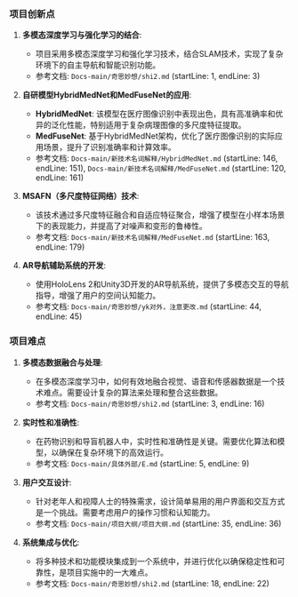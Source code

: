 ### 项目创新点

1. **多模态深度学习与强化学习的结合**:
   
   - 项目采用多模态深度学习和强化学习技术，结合SLAM技术，实现了复杂环境下的自主导航和智能识别功能。
   - 参考文档: `Docs-main/奇思妙想/shi2.md` (startLine: 1, endLine: 3)
2. **自研模型HybridMedNet和MedFuseNet的应用**:
   
   - **HybridMedNet**: 该模型在医疗图像识别中表现出色，具有高准确率和优异的泛化性能，特别适用于复杂病理图像的多尺度特征提取。
   - **MedFuseNet**: 基于HybridMedNet架构，优化了医疗图像识别的实际应用场景，提升了识别准确率和计算效率。
   - 参考文档: `Docs-main/新技术名词解释/HybridMedNet.md` (startLine: 146, endLine: 151), `Docs-main/新技术名词解释/MedFuseNet.md` (startLine: 120, endLine: 161)
3. **MSAFN（多尺度特征网络）技术**:
   
   - 该技术通过多尺度特征融合和自适应特征聚合，增强了模型在小样本场景下的表现能力，并提高了对噪声和变形的鲁棒性。
   - 参考文档: `Docs-main/新技术名词解释/MedFuseNet.md` (startLine: 163, endLine: 179)
4. **AR导航辅助系统的开发**:
   
   - 使用HoloLens 2和Unity3D开发的AR导航系统，提供了多模态交互的导航指导，增强了用户的空间认知能力。
   - 参考文档: `Docs-main/奇思妙想/yk对外，注意更改.md` (startLine: 44, endLine: 45)

### 项目难点

1. **多模态数据融合与处理**:
   
   - 在多模态深度学习中，如何有效地融合视觉、语音和传感器数据是一个技术难点。需要设计复杂的算法来处理和整合这些数据。
   - 参考文档: `Docs-main/奇思妙想/shi2.md` (startLine: 3, endLine: 16)
2. **实时性和准确性**:
   
   - 在药物识别和导盲机器人中，实时性和准确性是关键。需要优化算法和模型，以确保在复杂环境下的高效运行。
   - 参考文档: `Docs-main/具体外部/E.md` (startLine: 5, endLine: 9)
3. **用户交互设计**:
   
   - 针对老年人和视障人士的特殊需求，设计简单易用的用户界面和交互方式是一个挑战。需要考虑用户的操作习惯和认知能力。
   - 参考文档: `Docs-main/项目大纲/项目大纲.md` (startLine: 35, endLine: 36)
4. **系统集成与优化**:
   
   - 将多种技术和功能模块集成到一个系统中，并进行优化以确保稳定性和可靠性，是项目实施中的一大难点。
   - 参考文档: `Docs-main/奇思妙想/shi2.md` (startLine: 18, endLine: 22)
